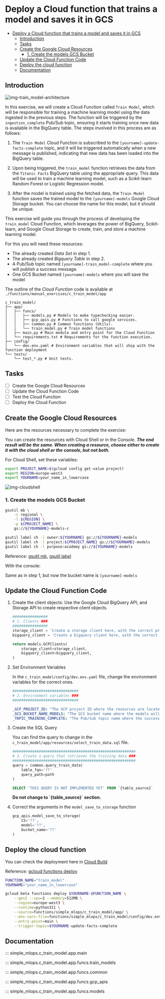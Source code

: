 # Deploy a Cloud function that trains a model and saves it in GCS

- [Deploy a Cloud function that trains a model and saves it in GCS](#deploy-a-cloud-function-that-trains-a-model-and-saves-it-in-gcs)
  - [Introduction](#introduction)
  - [Tasks](#tasks)
  - [Create the Google Cloud Resources](#create-the-google-cloud-resources)
    - [1. Create the models GCS Bucket](#1-create-the-models-gcs-bucket)
  - [Update the Cloud Function Code](#update-the-cloud-function-code)
  - [Deploy the cloud function](#deploy-the-cloud-function)
  - [Documentation](#documentation)

## Introduction

![img-train_model-architecture](./resources/part_3/model_v2.png)

In this exercise, we will create a Cloud Function called `Train Model`, which will be responsible for training a machine learning model using the data ingested in the previous steps. The function will be triggered by the `ingestion_complete` Pub/Sub topic, ensuring it starts training once new data is available in the BigQuery table. The steps involved in this process are as follows:

1. The `Train Model` Cloud Function is subscribed to the `[yourname]-update-facts-complete` topic, and it will be triggered automatically when a new message is published, indicating that new data has been loaded into the BigQuery table.

2. Upon being triggered, the `train_model` function retrieves the data from the `Titanic Facts` BigQuery table using the appropriate query. This data will be used to train a machine learning model, such as a Scikit-learn Random Forest or Logistic Regression model.

3. After the model is trained using the fetched data, the `Train Model` function saves the trained model to the `[yourname]-models` Google Cloud Storage bucket. You can choose the name for this model, but it should be unique.

This exercise will guide you through the process of developing the `train_model` Cloud Function, which leverages the power of BigQuery, Scikit-learn, and Google Cloud Storage to create, train, and store a machine learning model.

For this you will need these resources:

- The already created *Data Set* in step 1.
- The already created *Bigquery Table* in step 2.
- A Pub/Sub topic named `[yourname]-train_model-complete` where you will publish a success message.
- One GCS Bucket named `[yourname]-models` where you will save the model

The outline of the *Cloud Function* code is available at `./functions/manual_exercises/c_train_model/app`

```text
c_train_model/
├── app/
│   ├── funcs/
│   │   ├── models.py # Models to make typechecking easier.
│   │   ├── gcp_apis.py # Functions to call google services.
│   │   ├── common.py # Common functions (Utils).
|   |   └── train_model.py # Train model functions
│   ├── main.py # Main module and entry point for the Cloud Function
│   └── requirements.txt # Requirements for the function execution.
├── config/
│   └── dev.env.yaml # Environment variables that will ship with the function deployment
└── tests/
    └── test_*.py # Unit tests.
```

## Tasks

- [ ] Create the Google Cloud Resources
- [ ] Update the Cloud Function Code
- [ ] Test the Cloud Function
- [ ] Deploy the Cloud Function

## Create the Google Cloud Resources

Here are the resources necessary to complete the exercise:

You can create the resources with Cloud Shell or in the Console.
***The end result will be the same. When creating a resource, choose either to create it with the cloud shell or the console, but not both.***

For Cloud Shell, set these variables:

```bash
export PROJECT_NAME=$(gcloud config get-value project)
export REGION=europe-west3
export YOURNAME=your_name_in_lowercase
```

![img-cloudshell](https://i.imgur.com/5vmuTn8.png)

### 1. Create the models GCS Bucket

```bash
gsutil mb \
    -c regional \
    -l ${REGION} \
    -p ${PROJECT_NAME} \
    gs://${YOURNAME}-models-c

gsutil label ch -l owner:${YOURNAME} gs://${YOURNAME}-models
gsutil label ch -l project:${PROJECT_NAME} gs://${YOURNAME}-models
gsutil label ch -l purpose:academy gs://${YOURNAME}-models
```

Reference: [gsutil mb](https://cloud.google.com/storage/docs/gsutil/commands/mb), [gsutil label](https://cloud.google.com/storage/docs/gsutil/commands/label)

With the console:

Same as in step 1, but now the bucket name is `[yourname]-models`

## Update the Cloud Function Code

1. Create the client objects: Use the Google Cloud BigQuery API, and Storage API to create respective client objects.

    ```python
    ################
    # 1. Clients ###
    ################
    storage_client = 'Create a storage client here, with the correct project ID argument'
    bigquery_client = 'Create a bigquery client here, with the correct project ID argument'

    return models.GCPClients(
        storage_client=storage_client,
        bigquery_client=bigquery_client,
    )
    ```

2. Set Environment Variables

    In the `c_train_model/config/dev.env.yaml` file, change the environment variables for the correct ones.

    ```python
    ##############################
    # 2. Environment variables ###
    ##############################
    ```

    ```yaml
    _GCP_PROJECT_ID: "The GCP project ID where the resources are located"
    _GCS_BUCKET_NAME_MODELS: "The GCS bucket name where the models will be saved"
    _TOPIC_TRAINING_COMPLETE: "The Pub/Sub topic name where the success message will be published"
    ```

3. Create the SQL Query

    You can find the query to change in the `c_train_model/app/resources/select_train_data.sql` file.

    ```python
    ########################################################
    # 3. Create a query that retrieves the training data ###
    ########################################################
    query = common.query_train_data(
        table_fqn='??'
        query_path=path
    )
    ```

    ```sql
    SELECT 'THIS QUERY IS NOT IMPLEMENTED YET' FROM `{table_source}`
    ```

    **Do not change to \`{table_source}\` section.**

4. Correct the arguments in the `model_save_to_storage` function

    ```python
    gcp_apis.model_save_to_storage(
        CS='??',
        model='??',
        bucket_name='??'
    )
    ```

## Deploy the cloud function

You can check the deployment here in [Cloud Build](https://console.cloud.google.com/cloud-build/builds;region=europe-west3?referrer=search&project=closeracademy-handson)

Reference: [gcloud functions deploy](https://cloud.google.com/sdk/gcloud/reference/functions/deploy)

```bash
FUNCTION_NAME="train_model"
YOURNAME="your_name_in_lowercase"

gcloud beta functions deploy $YOURNAME-$FUNCTION_NAME \
    --gen2 --cpu=1 --memory=512MB \
    --region=europe-west3 \
    --runtime=python311 \
    --source=functions/simple_mlops/c_train_model/app/ \
    --env-vars-file=functions/simple_mlops/c_train_model/config/dev.env.yaml \
    --entry-point=main \
    --trigger-topic=$YOURNAME-update-facts-complete
```

## Documentation

::: simple_mlops.c_train_model.app.main

::: simple_mlops.c_train_model.app.funcs.train_models

::: simple_mlops.c_train_model.app.funcs.common

::: simple_mlops.c_train_model.app.funcs.gcp_apis

::: simple_mlops.c_train_model.app.funcs.models

